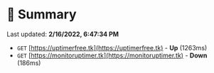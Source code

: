# 📖 Summary
Last updated: **2/16/2022, 6:47:34 PM**

- `GET` [https://uptimerfree.tk](https://uptimerfree.tk) - **Up** (1263ms)
- `GET` [https://monitoruptimer.tk](https://monitoruptimer.tk) - **Down** (186ms)
